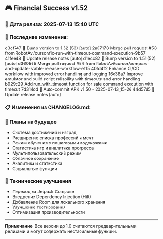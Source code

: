 ## 🎮 Financial Success v1.52

### 📅 Дата релиза: 2025-07-13 15:40 UTC

### 🔄 Последние изменения:
c3ef747 🔖 Bump version to 1.52 (53) [auto]
2a67173 Merge pull request #53 from RobotAvi/cursor/fix-run-with-timeout-command-execution-9b57
41fee48 📝 Update release notes [auto]
d1ecc82 🔖 Bump version to 1.51 (52) [auto]
d360565 Merge pull request #54 from RobotAvi/cursor/compare-and-update-stable-release-workflow-e115
401d4f2 Enhance CI/CD workflow with improved error handling and logging
16e38a7 Improve emulator and build script reliability with timeouts and error handling
b929c29 Add run_with_timeout function for safe command execution with timeout
7d314cd 📱 Auto-commit APK v1.50 - 2025-07-13_15-26
44d57d5 📝 Update release notes [auto]

### 📋 Изменения из CHANGELOG.md:
### 🔮 Планы на будущее
- Система достижений и наград
- Расширение списка профессий и мечт
- Режим обучения с пошаговыми подсказками
- Статистика игр и аналитика прогресса
- Мультипользовательский режим
- Облачное сохранение
- Аналитика и статистика
- Социальные функции

### 🔧 Технические улучшения
- Переход на Jetpack Compose
- Внедрение Dependency Injection (Hilt)
- Добавление Room для локального хранения
- Улучшение тестирования
- Оптимизация производительности

---

**Примечание**: Все версии до 1.0 считаются предварительными релизами и могут содержать нестабильные функции.